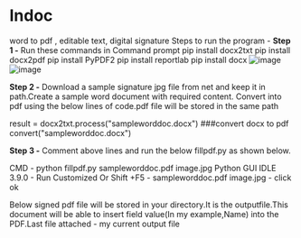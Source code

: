 # Indoc
word to pdf , editable text, digital signature 
Steps to run the program - **Step 1 -** Run these commands in Command prompt pip install docx2txt pip install docx2pdf pip install PyPDF2 pip install reportlab pip install docx
![image](https://user-images.githubusercontent.com/44247436/114426986-9efa6680-9b88-11eb-8e3b-bd5ecd069f24.png)
![image](https://user-images.githubusercontent.com/44247436/114427022-aa4d9200-9b88-11eb-8377-a9fefe4e5f6a.png)

**Step 2 -** Download a sample signature jpg file from net and keep it in path.Create a sample word document with required content. Convert into pdf using the below lines of code.pdf file will be stored in the same path

result = docx2txt.process("sampleworddoc.docx") ###convert docx to pdf convert("sampleworddoc.docx")

**Step 3 -** Comment above lines and run the below fillpdf.py as shown below.

CMD - python fillpdf.py sampleworddoc.pdf image.jpg Python GUI IDLE 3.9.0 - Run Customized Or Shift +F5 - sampleworddoc.pdf image.jpg - click ok

Below signed pdf file will be stored in your directory.It is the outputfile.This document will be able to insert field value(In my example,Name) into the PDF.Last file attached - my current output file 
